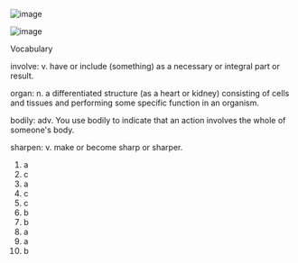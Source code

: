 ![image](https://github.com/jeuneseven/ReadingNotes/assets/8426758/489cdded-b087-40e6-a994-e564f40d42a9)

![image](https://github.com/jeuneseven/ReadingNotes/assets/8426758/5ff15460-80bd-4032-bac0-b1cf273a1390)

Vocabulary

involve: v. have or include (something) as a necessary or integral part or result.

organ: n. a differentiated structure (as a heart or kidney) consisting of cells and tissues and performing some specific function in an organism.

bodily: adv. You use bodily to indicate that an action involves the whole of someone's body.

sharpen: v. make or become sharp or sharper.

1. a
2. c
3. a
4. c
5. c
6. b
7. b
8. a
9. a
10. b
